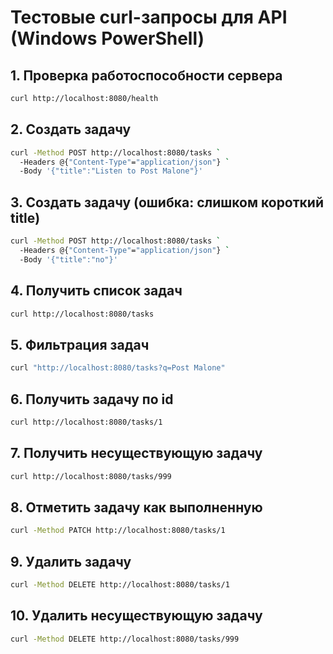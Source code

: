 # Тестовые curl-запросы для API (Windows PowerShell)

## 1. Проверка работоспособности сервера
```sh
curl http://localhost:8080/health
```

## 2. Создать задачу
```sh
curl -Method POST http://localhost:8080/tasks `
  -Headers @{"Content-Type"="application/json"} `
  -Body '{"title":"Listen to Post Malone"}'
```

## 3. Создать задачу (ошибка: слишком короткий title)
```sh
curl -Method POST http://localhost:8080/tasks `
  -Headers @{"Content-Type"="application/json"} `
  -Body '{"title":"no"}'
```

## 4. Получить список задач
```sh
curl http://localhost:8080/tasks
```

## 5. Фильтрация задач
```sh
curl "http://localhost:8080/tasks?q=Post Malone"
```

## 6. Получить задачу по id
```sh
curl http://localhost:8080/tasks/1
```

## 7. Получить несуществующую задачу
```sh
curl http://localhost:8080/tasks/999
```

## 8. Отметить задачу как выполненную
```sh
curl -Method PATCH http://localhost:8080/tasks/1
```

## 9. Удалить задачу
```sh
curl -Method DELETE http://localhost:8080/tasks/1
```

## 10. Удалить несуществующую задачу
```sh
curl -Method DELETE http://localhost:8080/tasks/999
```